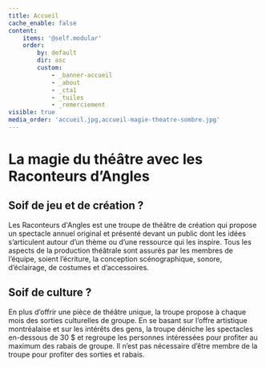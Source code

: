 ```yaml
---
title: Accueil
cache_enable: false
content:
    items: '@self.modular'
    order:
        by: default
        dir: asc
        custom:
            - _banner-accueil
            - _about
            - _cta1
            - _tuiles
            - _remerciement
visible: true
media_order: 'accueil.jpg,accueil-magie-theatre-sombre.jpg'
---
```


# La magie du théâtre avec les Raconteurs d’Angles
## Soif de jeu et de création ?
Les Raconteurs d'Angles est une troupe de théâtre de création qui propose un spectacle annuel original et présenté devant un public dont les idées s’articulent autour d’un thème ou d’une ressource qui les inspire. Tous les aspects de la production théâtrale sont assurés par les membres de l’équipe, soient l’écriture, la conception scénographique, sonore, d’éclairage, de costumes et d’accessoires.

## Soif de culture ?
En plus d’offrir une pièce de théâtre unique, la troupe propose à chaque mois des sorties culturelles de groupe. En se basant sur l’offre artistique montréalaise et sur les intérêts des gens, la troupe déniche les spectacles en-dessous de 30 $ et regroupe les personnes intéressées pour profiter au maximum des rabais de groupe. Il n’est pas nécessaire d’être membre de la troupe pour profiter des sorties et rabais.